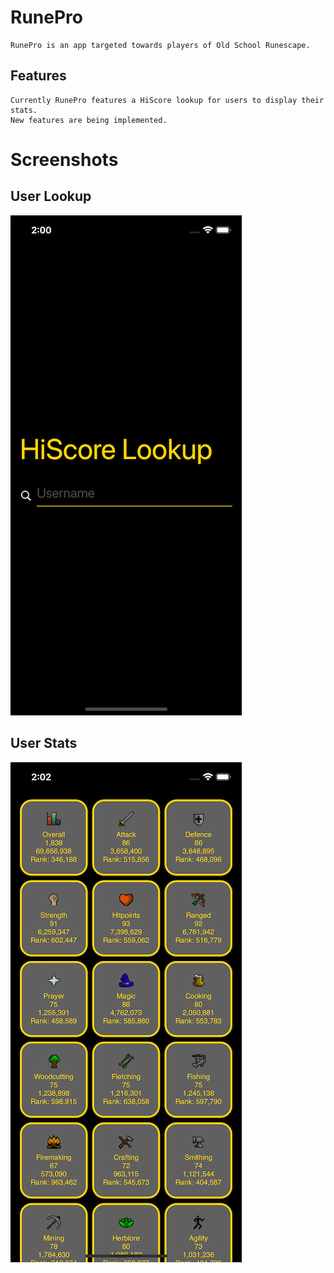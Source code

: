 # RunePro
	RunePro is an app targeted towards players of Old School Runescape.

## Features
	Currently RunePro features a HiScore lookup for users to display their stats.
	New features are being implemented.

# Screenshots

## User Lookup
![Alt text](/RunePro/Screenshots/LookupScreen.png?raw=true)

## User Stats
![Alt text](/RunePro/Screenshots/StatScreen.png?raw=true)